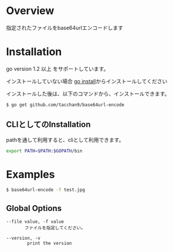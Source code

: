 # Overview

指定されたファイルをbase64urlエンコードします

# Installation

go version 1.2 以上 をサポートしています。

インストールしていない場合 [go install](https://golang.org/doc/install)からインストールしてください

インストールした後は、以下のコマンドから、インストールできます。
   
```bash
$ go get github.com/tacchan9/base64url-encode
```

##  CLIとしてのInstallation
pathを通して利用すると、cliとして利用できます。
```bash
export PATH=$PATH:$GOPATH/bin
```

# Examples

```bash
$ base64url-encode -f test.jpg
```

## Global Options
```
--file value, -f value
       ファイルを指定してください。
```

```
--version, -v                
        print the version
```
